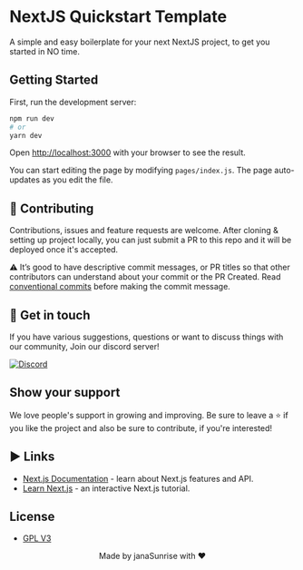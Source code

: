 # NextJS Quickstart Template

A simple and easy boilerplate for your next NextJS project, to get you started in NO time.

## Getting Started

First, run the development server:

```bash
npm run dev
# or
yarn dev
```

Open [http://localhost:3000](http://localhost:3000) with your browser to see the result.

You can start editing the page by modifying `pages/index.js`. The page auto-updates as you edit the file.

## 🤝 Contributing

Contributions, issues and feature requests are welcome. After cloning & setting up project locally, you can just submit
a PR to this repo and it will be deployed once it's accepted.

⚠️ It’s good to have descriptive commit messages, or PR titles so that other contributors can understand about your
commit or the PR Created. Read [conventional commits](https://www.conventionalcommits.org/en/v1.0.0-beta.3/) before
making the commit message.

## 💬 Get in touch

If you have various suggestions, questions or want to discuss things with our community, Join our discord server!

[![Discord](https://discordapp.com/api/guilds/695008516590534758/widget.png?style=shield)](https://discord.gg/cSC5ZZwYGQ)

## Show your support

We love people's support in growing and improving. Be sure to leave a ⭐️ if you like the project and also be sure to
contribute, if you're interested!

## ▶ Links

- [Next.js Documentation](https://nextjs.org/docs) - learn about Next.js features and API.
- [Learn Next.js](https://nextjs.org/learn) - an interactive Next.js tutorial.

## License

- [GPL V3](https://github.com/janaSunrise/nextjs-quickstart-template/blob/main/LICENSE)

<p align="center">Made by janaSunrise with ❤</p>
